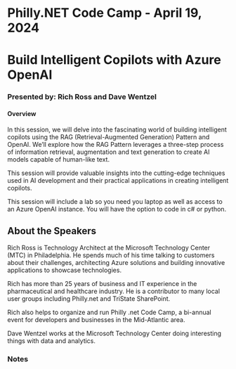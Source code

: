 # Philly.NET Code Camp - April 19, 2024

# Build Intelligent Copilots with Azure OpenAI

### Presented by: Rich Ross and Dave Wentzel

#### Overview
In this session, we will delve into the fascinating world of building intelligent copilots using the RAG (Retrieval-Augmented Generation) Pattern and OpenAI. We’ll explore how the RAG Pattern leverages a three-step process of information retrieval, augmentation and text generation to create AI models capable of human-like text. 

This session will provide valuable insights into the cutting-edge techniques used in AI development and their practical applications in creating intelligent copilots. 

This session will include a lab so you need you laptop as well as access to an Azure OpenAI instance. You will have the option to code in c# or python.

## About the Speakers

Rich Ross is Technology Architect at the Microsoft Technology Center (MTC) in Philadelphia. He spends much of his time talking to customers about their challenges, architecting Azure solutions and building innovative applications to showcase technologies. 

Rich has more than 25 years of business and IT experience in the pharmaceutical and healthcare industry. He is a contributor to many local user groups including Philly.net and TriState SharePoint. 

Rich also helps to organize and run Philly .net Code Camp, a bi-annual event for developers and businesses in the Mid-Atlantic area.

Dave Wentzel works at the Microsoft Technology Center doing interesting things with data and analytics.

### Notes
